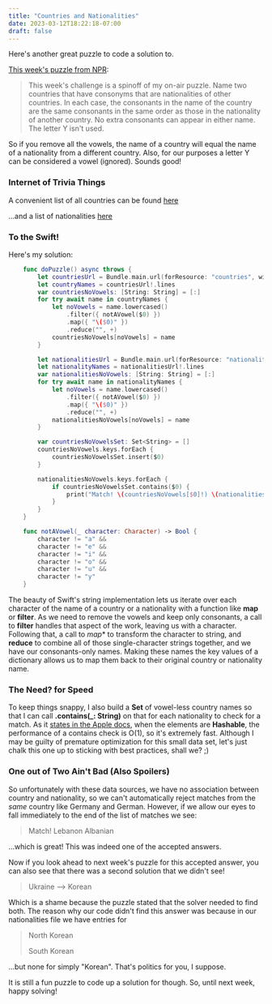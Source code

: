 ```yaml
---
title: "Countries and Nationalities"
date: 2023-03-12T18:22:18-07:00
draft: false
---
```


Here's another great puzzle to code a solution to.

[This week's puzzle from NPR](https://www.npr.org/2023/03/12/1162867188/sunday-puzzle-around-the-world-in-nine-words):

> This week's challenge is a spinoff of my on-air puzzle. Name two countries that have consonyms that are nationalities of other countries. In each case, the consonants in the name of the country are the same consonants in the same order as those in the nationality of another country. No extra consonants can appear in either name. The letter Y isn't used.

So if you remove all the vowels, the name of a country will equal the name of a nationality from a different country. Also, for our purposes a letter Y can be considered a vowel (ignored). Sounds good!

### Internet of Trivia Things

A convenient list of all countries can be found [here](https://copylists.com/geography/list-all-countries/)

...and a list of nationalities [here](https://assets.publishing.service.gov.uk/government/uploads/system/uploads/attachment_data/file/664133/CH_Nationality_List_20171130_v1.csv)

### To the Swift!

Here's my solution:

```swift
    func doPuzzle() async throws {
        let countriesUrl = Bundle.main.url(forResource: "countries", withExtension: "txt")
        let countryNames = countriesUrl!.lines
        var countriesNoVowels: [String: String] = [:]
        for try await name in countryNames {
            let noVowels = name.lowercased()
                .filter({ notAVowel($0) })
                .map({ "\($0)" })
                .reduce("", +)
            countriesNoVowels[noVowels] = name
        }

        let nationalitiesUrl = Bundle.main.url(forResource: "nationalities", withExtension: "txt")
        let nationalityNames = nationalitiesUrl!.lines
        var nationalitiesNoVowels: [String: String] = [:]
        for try await name in nationalityNames {
            let noVowels = name.lowercased()
                .filter({ notAVowel($0) })
                .map({ "\($0)" })
                .reduce("", +)
            nationalitiesNoVowels[noVowels] = name
        }

        var countriesNoVowelsSet: Set<String> = []
        countriesNoVowels.keys.forEach {
            countriesNoVowelsSet.insert($0)
        }

        nationalitiesNoVowels.keys.forEach {
            if countriesNoVowelsSet.contains($0) {
                print("Match! \(countriesNoVowels[$0]!) \(nationalitiesNoVowels[$0]!)")
            }
        }
    }

    func notAVowel(_ character: Character) -> Bool {
        character != "a" &&
        character != "e" &&
        character != "i" &&
        character != "o" &&
        character != "u" &&
        character != "y"
    }
```

The beauty of Swift's string implementation lets us iterate over each character of the name of a country or a nationality with a function like **map** or **filter**. As we need to remove the vowels and keep only consonants, a call to **filter** handles that aspect of the work, leaving us with a character. Following that, a call to *map** to transform the character to string, and **reduce** to combine all of those single-character strings together, and we have our consonants-only names. Making these names the key values of a dictionary allows us to map them back to their original country or nationality name.

### The Need? for Speed

To keep things snappy, I also build a **Set<String>** of vowel-less country names so that I can call **.contains(_: String)** on that for each nationality to check for a match. As it [states in the Apple docs](https://developer.apple.com/documentation/swift/set/contains(_:)), when the elements are **Hashable**, the performance of a contains check is O(1), so it's extremely fast. Although I may be guilty of premature optimization for this small data set, let's just chalk this one up to sticking with best practices, shall we? ;)

### One out of Two Ain't Bad (Also Spoilers)

So unfortunately with these data sources, we have no association between country and nationality, so we can't automatically reject matches from the *same* country like Germany and German. However, if we allow our eyes to fall immediately to the end of the list of matches we see:

> Match! Lebanon Albanian

...which is great! This was indeed one of the accepted answers.

Now if you look ahead to next week's puzzle for this accepted answer, you can also see that there was a second solution that we didn't see!

> Ukraine --> Korean

Which is a shame because the puzzle stated that the solver needed to find both. The reason why our code didn't find this answer was because in our nationalities file we have entries for 

> North Korean
>
> South Korean

...but none for simply "Korean". That's politics for you, I suppose.

It is still a fun puzzle to code up a solution for though. So, until next week, happy solving!
